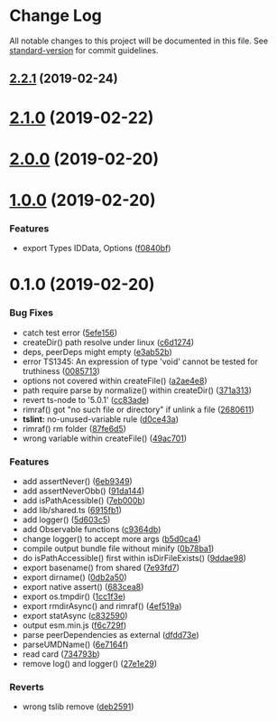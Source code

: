 # Change Log

All notable changes to this project will be documented in this file. See [standard-version](https://github.com/conventional-changelog/standard-version) for commit guidelines.

## [2.2.1](https://github.com/waitingsong/node-idcard-reader-bp8903/compare/v2.2.0...v2.2.1) (2019-02-24)



<a name="2.1.0"></a>
# [2.1.0](https://github.com/waitingsong/node-idcard-reader-bp8903/compare/v2.0.0...v2.1.0) (2019-02-22)



<a name="2.0.0"></a>
# [2.0.0](https://github.com/waitingsong/node-idcard-reader-bp8903/compare/v1.0.0...v2.0.0) (2019-02-20)



<a name="1.0.0"></a>
# [1.0.0](https://github.com/waitingsong/node-idcard-reader-bp8903/compare/v0.1.0...v1.0.0) (2019-02-20)


### Features

* export Types IDData, Options ([f0840bf](https://github.com/waitingsong/node-idcard-reader-bp8903/commit/f0840bf))



<a name="0.1.0"></a>
# 0.1.0 (2019-02-20)


### Bug Fixes

* catch test error ([5efe156](https://github.com/waitingsong/node-idcard-reader-bp8903/commit/5efe156))
* createDir() path resolve under linux ([c6d1274](https://github.com/waitingsong/node-idcard-reader-bp8903/commit/c6d1274))
* deps, peerDeps might empty ([e3ab52b](https://github.com/waitingsong/node-idcard-reader-bp8903/commit/e3ab52b))
* error TS1345: An expression of type 'void' cannot be tested for truthiness ([0085713](https://github.com/waitingsong/node-idcard-reader-bp8903/commit/0085713))
* options not covered within createFile() ([a2ae4e8](https://github.com/waitingsong/node-idcard-reader-bp8903/commit/a2ae4e8))
* path require parse by normalize() within createDir() ([371a313](https://github.com/waitingsong/node-idcard-reader-bp8903/commit/371a313))
* revert ts-node to '5.0.1' ([cc83ade](https://github.com/waitingsong/node-idcard-reader-bp8903/commit/cc83ade))
* rimraf() got "no such file or directory" if unlink a file ([2680611](https://github.com/waitingsong/node-idcard-reader-bp8903/commit/2680611))
* **tslint:** no-unused-variable rule ([d0ce43a](https://github.com/waitingsong/node-idcard-reader-bp8903/commit/d0ce43a))
* rimraf() rm folder ([87fe6d5](https://github.com/waitingsong/node-idcard-reader-bp8903/commit/87fe6d5))
* wrong variable within createFile() ([49ac701](https://github.com/waitingsong/node-idcard-reader-bp8903/commit/49ac701))


### Features

* add assertNever() ([6eb9349](https://github.com/waitingsong/node-idcard-reader-bp8903/commit/6eb9349))
* add assertNeverObb() ([91da144](https://github.com/waitingsong/node-idcard-reader-bp8903/commit/91da144))
* add isPathAcessible() ([7eb000b](https://github.com/waitingsong/node-idcard-reader-bp8903/commit/7eb000b))
* add lib/shared.ts ([6915fb1](https://github.com/waitingsong/node-idcard-reader-bp8903/commit/6915fb1))
* add logger() ([5d603c5](https://github.com/waitingsong/node-idcard-reader-bp8903/commit/5d603c5))
* add Observable functions ([c9364db](https://github.com/waitingsong/node-idcard-reader-bp8903/commit/c9364db))
* change logger() to accept more args ([b5d0ca4](https://github.com/waitingsong/node-idcard-reader-bp8903/commit/b5d0ca4))
* compile output bundle file without minify ([0b78ba1](https://github.com/waitingsong/node-idcard-reader-bp8903/commit/0b78ba1))
* do isPathAccessible() first within isDirFileExists() ([9ddae98](https://github.com/waitingsong/node-idcard-reader-bp8903/commit/9ddae98))
* export basename() from shared ([7e93fd7](https://github.com/waitingsong/node-idcard-reader-bp8903/commit/7e93fd7))
* export dirname() ([0db2a50](https://github.com/waitingsong/node-idcard-reader-bp8903/commit/0db2a50))
* export native assert() ([683cea8](https://github.com/waitingsong/node-idcard-reader-bp8903/commit/683cea8))
* export os.tmpdir() ([1cc1f3e](https://github.com/waitingsong/node-idcard-reader-bp8903/commit/1cc1f3e))
* export rmdirAsync() and rimraf() ([4ef519a](https://github.com/waitingsong/node-idcard-reader-bp8903/commit/4ef519a))
* export statAsync ([c832590](https://github.com/waitingsong/node-idcard-reader-bp8903/commit/c832590))
* output esm.min.js ([f6c729f](https://github.com/waitingsong/node-idcard-reader-bp8903/commit/f6c729f))
* parse peerDependencies as external ([dfdd73e](https://github.com/waitingsong/node-idcard-reader-bp8903/commit/dfdd73e))
* parseUMDName() ([6e7164f](https://github.com/waitingsong/node-idcard-reader-bp8903/commit/6e7164f))
* read card ([734793b](https://github.com/waitingsong/node-idcard-reader-bp8903/commit/734793b))
* remove log() and logger() ([27e1e29](https://github.com/waitingsong/node-idcard-reader-bp8903/commit/27e1e29))


### Reverts

* wrong tslib remove ([deb2591](https://github.com/waitingsong/node-idcard-reader-bp8903/commit/deb2591))
